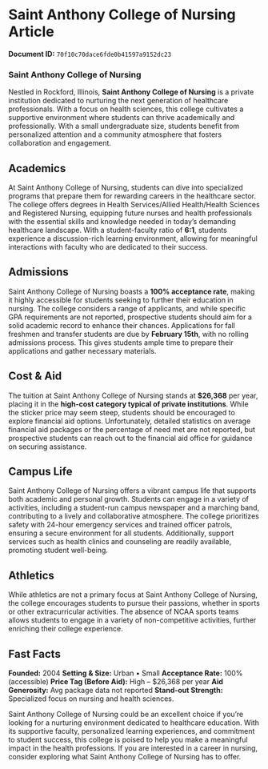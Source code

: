 # Saint Anthony College of Nursing Article

**Document ID:** `70f10c70dace6fde0b41597a9152dc23`

### Saint Anthony College of Nursing

Nestled in Rockford, Illinois, **Saint Anthony College of Nursing** is a private institution dedicated to nurturing the next generation of healthcare professionals. With a focus on health sciences, this college cultivates a supportive environment where students can thrive academically and professionally. With a small undergraduate size, students benefit from personalized attention and a community atmosphere that fosters collaboration and engagement.

## Academics

At Saint Anthony College of Nursing, students can dive into specialized programs that prepare them for rewarding careers in the healthcare sector. The college offers degrees in Health Services/Allied Health/Health Sciences and Registered Nursing, equipping future nurses and health professionals with the essential skills and knowledge needed in today’s demanding healthcare landscape. With a student-faculty ratio of **6:1**, students experience a discussion-rich learning environment, allowing for meaningful interactions with faculty who are dedicated to their success.

## Admissions

Saint Anthony College of Nursing boasts a **100% acceptance rate**, making it highly accessible for students seeking to further their education in nursing. The college considers a range of applicants, and while specific GPA requirements are not reported, prospective students should aim for a solid academic record to enhance their chances. Applications for fall freshmen and transfer students are due by **February 15th**, with no rolling admissions process. This gives students ample time to prepare their applications and gather necessary materials.

## Cost & Aid

The tuition at Saint Anthony College of Nursing stands at **$26,368** per year, placing it in the **high-cost category typical of private institutions**. While the sticker price may seem steep, students should be encouraged to explore financial aid options. Unfortunately, detailed statistics on average financial aid packages or the percentage of need met are not reported, but prospective students can reach out to the financial aid office for guidance on securing assistance.

## Campus Life

Saint Anthony College of Nursing offers a vibrant campus life that supports both academic and personal growth. Students can engage in a variety of activities, including a student-run campus newspaper and a marching band, contributing to a lively and collaborative atmosphere. The college prioritizes safety with 24-hour emergency services and trained officer patrols, ensuring a secure environment for all students. Additionally, support services such as health clinics and counseling are readily available, promoting student well-being.

## Athletics

While athletics are not a primary focus at Saint Anthony College of Nursing, the college encourages students to pursue their passions, whether in sports or other extracurricular activities. The absence of NCAA sports teams allows students to engage in a variety of non-competitive activities, further enriching their college experience.

## Fast Facts
**Founded:** 2004
**Setting & Size:** Urban • Small
**Acceptance Rate:** 100% (accessible)
**Price Tag (Before Aid):** High – $26,368 per year
**Aid Generosity:** Avg package data not reported
**Stand-out Strength:** Specialized focus on nursing and health sciences.

Saint Anthony College of Nursing could be an excellent choice if you’re looking for a nurturing environment dedicated to healthcare education. With its supportive faculty, personalized learning experiences, and commitment to student success, this college is poised to help you make a meaningful impact in the health professions. If you are interested in a career in nursing, consider exploring what Saint Anthony College of Nursing has to offer.
